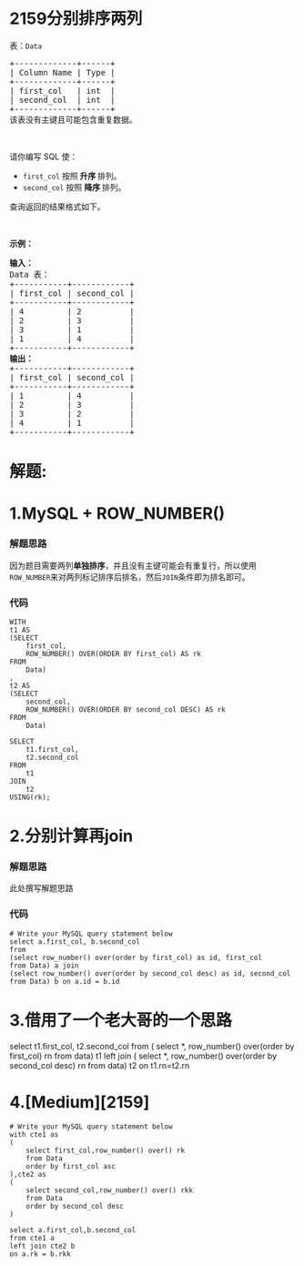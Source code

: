 # 2159分别排序两列
<p>表：<code>Data</code></p>

<pre>
+-------------+------+
| Column Name | Type |
+-------------+------+
| first_col   | int  |
| second_col  | int  |
+-------------+------+
该表没有主键且可能包含重复数据。
</pre>

<p>&nbsp;</p>

<p>请你编写 SQL 使：</p>

<ul>
	<li><code>first_col</code> 按照<strong> 升序 </strong>排列。</li>
	<li><code>second_col</code> 按照 <strong>降序 </strong>排列。</li>
</ul>

<p>查询返回的结果格式如下。</p>

<p>&nbsp;</p>

<p><strong>示例：</strong></p>

<pre>
<strong>输入：</strong>
Data 表：
+-----------+------------+
| first_col | second_col |
+-----------+------------+
| 4         | 2          |
| 2         | 3          |
| 3         | 1          |
| 1         | 4          |
+-----------+------------+
<strong>输出：</strong>
+-----------+------------+
| first_col | second_col |
+-----------+------------+
| 1         | 4          |
| 2         | 3          |
| 3         | 2          |
| 4         | 1          |
+-----------+------------+
</pre>
































# 解题:
# 1.MySQL + ROW_NUMBER()
### 解题思路
因为题目需要两列**单独排序**，并且没有主键可能会有重复行，所以使用`ROW_NUMBER`来对两列标记排序后排名，然后`JOIN`条件即为排名即可。
### 代码

```mysql
WITH
t1 AS
(SELECT
    first_col,
    ROW_NUMBER() OVER(ORDER BY first_col) AS rk
FROM
    Data)
,
t2 AS
(SELECT
    second_col,
    ROW_NUMBER() OVER(ORDER BY second_col DESC) AS rk
FROM
    Data)

SELECT
    t1.first_col,
    t2.second_col
FROM
    t1
JOIN
    t2
USING(rk);
```
# 2.分别计算再join
### 解题思路
此处撰写解题思路

### 代码

```mysql
# Write your MySQL query statement below
select a.first_col, b.second_col
from
(select row_number() over(order by first_col) as id, first_col
from Data) a join 
(select row_number() over(order by second_col desc) as id, second_col
from Data) b on a.id = b.id
```
# 3.借用了一个老大哥的一个思路

select 
	t1.first_col,
	t2.second_col
from 
(
select
	*,
	row_number() over(order by first_col) rn 
from data) t1 
left join 
(
select
	*,
	row_number() over(order by second_col desc) rn 
from data) t2 on t1.rn=t2.rn 
# 4.[Medium][2159]
```
# Write your MySQL query statement below
with cte1 as 
(
    select first_col,row_number() over() rk
    from Data
    order by first_col asc
),cte2 as 
(
    select second_col,row_number() over() rkk
    from Data
    order by second_col desc
)

select a.first_col,b.second_col
from cte1 a  
left join cte2 b 
on a.rk = b.rkk
```

